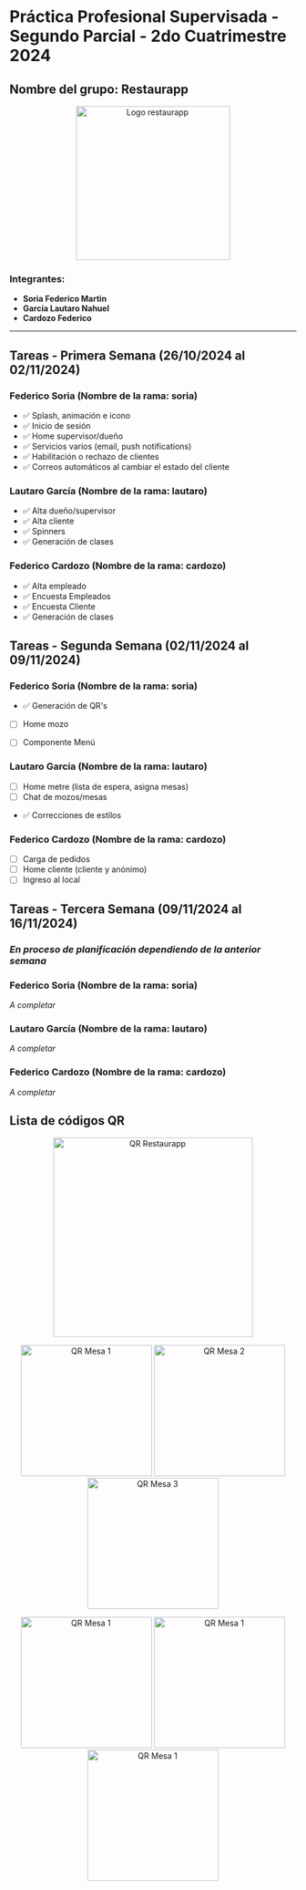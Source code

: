 # Práctica Profesional Supervisada - Segundo Parcial - 2do Cuatrimestre 2024

## Nombre del grupo: Restaurapp

<p align="center">
 <img width="270" src="https://firebasestorage.googleapis.com/v0/b/pps-sp-2024.appspot.com/o/logogithub.png?alt=media&token=f9cf8bda-a77e-4651-9ad3-bd4cd2bbf773" alt="Logo restaurapp">
</p>

### Integrantes:
- **Soria Federico Martin**
- **García Lautaro Nahuel**
- **Cardozo Federico**

---

## Tareas - Primera Semana (26/10/2024 al 02/11/2024)

### Federico Soria (Nombre de la rama: soria)
- ✅ Splash, animación e icono
- ✅ Inicio de sesión
- ✅ Home supervisor/dueño
- ✅ Servicios varios (email, push notifications)
- ✅ Habilitación o rechazo de clientes
- ✅ Correos automáticos al cambiar el estado del cliente

### Lautaro García (Nombre de la rama: lautaro)
- ✅ Alta dueño/supervisor
- ✅ Alta cliente
- ✅ Spinners
- ✅ Generación de clases

### Federico Cardozo (Nombre de la rama: cardozo)
- ✅ Alta empleado
- ✅ Encuesta Empleados
- ✅ Encuesta Cliente
- ✅ Generación de clases


## Tareas - Segunda Semana (02/11/2024 al 09/11/2024) 

### Federico Soria (Nombre de la rama: soria)
- ✅ Generación de QR's
- [ ] Home mozo
- [ ] Componente Menú


### Lautaro García (Nombre de la rama: lautaro)
- [ ] Home metre (lista de espera, asigna mesas)
- [ ] Chat de mozos/mesas 
- ✅ Correcciones de estilos

### Federico Cardozo (Nombre de la rama: cardozo)
- [ ] Carga de pedidos
- [ ] Home cliente (cliente y anónimo)
- [ ] Ingreso al local

## Tareas - Tercera Semana (09/11/2024 al 16/11/2024) 
### *En proceso de planificación dependiendo de la anterior semana*

### Federico Soria (Nombre de la rama: soria)
*A completar*

### Lautaro García (Nombre de la rama: lautaro)
*A completar*

### Federico Cardozo (Nombre de la rama: cardozo)
*A completar*



## Lista de códigos QR

<p align="center">
 <img width="350" src="https://firebasestorage.googleapis.com/v0/b/pps-sp-2024.appspot.com/o/qr%2Frestaurapp.png?alt=media&token=3c149239-5547-406e-9ea6-6f8684a1a0b0" alt="QR Restaurapp">
</p>

<p align="center">
 <img width="230" src="https://firebasestorage.googleapis.com/v0/b/pps-sp-2024.appspot.com/o/qr%2F1%20.png?alt=media&token=06c8d4c2-3c1b-407e-b47e-c40553ed7948" alt="QR Mesa 1">

 <img width="230" src="https://firebasestorage.googleapis.com/v0/b/pps-sp-2024.appspot.com/o/qr%2F2.png?alt=media&token=e1064327-d15f-415a-a6e0-e081e99ace6d" alt="QR Mesa 2">

 <img width="230" src="https://firebasestorage.googleapis.com/v0/b/pps-sp-2024.appspot.com/o/qr%2F3.png?alt=media&token=f5f46b5e-95ba-4918-b036-338b1129adfd" alt="QR Mesa 3">
</p>

<p align="center">
 <img width="230" src="https://firebasestorage.googleapis.com/v0/b/pps-sp-2024.appspot.com/o/qr%2F4.png?alt=media&token=a989fae4-553e-44ca-aa8d-c124aa7b8957" alt="QR Mesa 1">

 <img width="230" src="https://firebasestorage.googleapis.com/v0/b/pps-sp-2024.appspot.com/o/qr%2F5.png?alt=media&token=462b5a55-c39e-4f44-91a6-8176524220b2" alt="QR Mesa 1">

 <img width="230" src="https://firebasestorage.googleapis.com/v0/b/pps-sp-2024.appspot.com/o/qr%2F6.png?alt=media&token=50ba6c80-90e9-4932-b255-7e61685c5993" alt="QR Mesa 1">
</p>